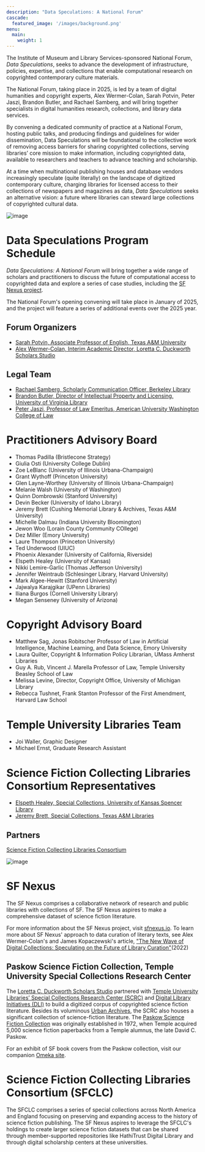 ```yaml
---
description: "Data Speculations: A National Forum"
cascade:
  featured_image: '/images/background.png'
menu:
  main:
    weight: 1
---
```

The Institute of Museum and Library Services-sponsored National Forum, *Data Speculations*, seeks to advance the development of infrastructure, policies, expertise, and collections that enable computational research on copyrighted contemporary culture materials.

The National Forum, taking place in 2025, is led by a team of digital humanities and copyright experts, Alex Wermer-Colan, Sarah Potvin, Peter Jaszi, Brandon Butler, and Rachael Samberg, and will bring together specialists in digital humanities research, collections, and library data services. 

By convening a dedicated community of practice at a National Forum, hosting public talks, and producing findings and guidelines for wider dissemination, Data Speculations will be foundational to the collective work of removing access barriers for sharing copyrighted collections, serving libraries’ core mission to make information, including copyrighted data, available to researchers and teachers to advance teaching and scholarship.
 
At a time when multinational publishing houses and database vendors increasingly speculate (quite literally) on the landscape of digitized contemporary culture, charging libraries for licensed access to their collections of newspapers and magazines as data, *Data Speculations* seeks an alternative vision: a future where libraries can steward large collections of copyrighted cultural data. 

![image](/images/imls_logo_2c.jpg)

# Data Speculations Program Schedule
*Data Speculations: A National Forum* will bring together a wide range of scholars and practitioners to discuss the future of computational access to copyrighted data and explore a series of case studies, including the [SF Nexus project](https://sfnexus.io/).

The National Forum's opening convening will take place in January of 2025, and the project will feature a series of additional events over the 2025 year.

## Forum Organizers
* [Sarah Potvin, Associate Professor of English, Texas A&M University](https://liberalarts.tamu.edu/english/profile/sarah-potvin/)
* [Alex Wermer-Colan, Interim Academic Director, Loretta C. Duckworth Scholars Studio](https://library.temple.edu/people/alex-wermer-colan-ph-d)

## Legal Team
* [Rachael Samberg, Scholarly Communication Officer, Berkeley Library](https://www.lib.berkeley.edu/help/staff-directory/rachael-samberg)
* [Brandon Butler, Director of Intellectual Property and Licensing, University of Virginia Library](https://www.library.virginia.edu/staff/bcb4y)
* [Peter Jaszi, Professor of Law Emeritus, American University Washington College of Law](https://www.wcl.american.edu/community/faculty/profile/jaszi/bio)

# Practitioners Advisory Board
* Thomas Padilla (Bristlecone Strategy)
* Giulia Osti (University College Dublin)
* Zoe LeBlanc (University of Illinois Urbana-Champaign)
* Grant Wythoff (Princeton University)
* Glen Layne-Worthey (University of Illinois Urbana-Champaign)
* Melanie Walsh (University of Washington)
* Quinn Dombrowski (Stanford University)
* Devin Becker (University of Idaho Library)
* Jeremy Brett (Cushing Memorial Library & Archives, Texas A&M University)
* Michelle Dalmau (Indiana University Bloomington)
* Jewon Woo (Lorain County Community COllege)
* Dez Miller (Emory University)
* Laure Thompson (Princeton University)
* Ted Underwood (UIUC)
* Phoenix Alexander (University of California, Riverside)
* Elspeth Healey (University of Kansas)
* Nikki Lemire-Garlic (Thomas Jefferson University)
* Jennifer Weintraub (Schlesinger Library, Harvard University)
* Mark Algee-Hewitt (Stanford University)
* Jajwalya Karajgikar (UPenn Libraries)
* Iliana Burgos (Cornell University Library)
* Megan Senseney (University of Arizona)

# Copyright Advisory Board
* Matthew Sag, Jonas Robitscher Professor of Law in Artificial Intelligence, Machine Learning, and Data Science, Emory University
* Laura Quilter, Copyright & Information Policy Librarian, UMass Amherst Libraries
* Guy A. Rub, Vincent J. Marella Professor of Law, Temple University Beasley School of Law
* Melissa Levine, Director, Copyright Office, University of Michigan Library
* Rebecca Tushnet, Frank Stanton Professor of the First Amendment, Harvard Law School

# Temple University Libraries Team
* Joi Waller, Graphic Designer
* Michael Ernst, Graduate Research Assistant 

# Science Fiction Collecting Libraries Consortium Representatives
* [Elspeth Healey, Special Collections, University of Kansas Spencer Library](https://lib.ku.edu/elspeth-healey)
* [Jeremy Brett, Special Collections, Texas A&M Libraries](https://cushing.library.tamu.edu/collecting/scifi.html)

## Partners
[Science Fiction Collecting Libraries Consortium](http://sfspecialcollections.pbworks.com/w/page/75814541/About%20the%20SciFi%20Collection%20Libraries%20Consortium%20%28SFCLC%29)

![image](/images/sf_book_viz.png)

# SF Nexus
The SF Nexus comprises a collaborative network of research and public libraries with collections of SF. The SF Nexus aspires to make a comprehensive dataset of science fiction literature. 

For more information about the SF Nexus project, visit [sfnexus.io](https://sfnexus.io/). To learn more about SF Nexus' approach to data curation of literary texts, see Alex Wermer-Colan's and James Kopaczewski's article, ["The New Wave of Digital Collections: Speculating on the Future of Library Curation"](https://www.jstor.org/stable/45420508#metadata_info_tab_contents)(2022)

## Paskow Science Fiction Collection, Temple University Special Collections Research Center
The [Loretta C. Duckworth Scholars Studio](https://library.temple.edu/lcdss)  partnered with [Temple University Libraries’ Special Collections Research Center (SCRC)](https://library.temple.edu/scrc) and [Digital Library Initiatives (DLI)](https://digital.library.temple.edu/) to build a digitized corpus of copyrighted science fiction literature. Besides its voluminous [Urban Archives](https://library.temple.edu/collections/urban-archives), the SCRC also houses a significant collection of science-fiction literature. The [Paskow Science Fiction Collection](https://library.temple.edu/collections/paskow-science-fiction-collection-science-fiction-and-fantasy) was originally established in 1972, when Temple acquired 5,000 science fiction paperbacks from a Temple alumnus, the late David C. Paskow. 

For an exhibit of SF book covers from the Paskow collection, visit our companion [Omeka site]( https://lcdssgeo.com/omeka-s/s/scifi/page/digitizing-science-fiction).

# Science Fiction Collecting Libraries Consortium (SFCLC)
The SFCLC comprises a series of special collections across North America and England focusing on preserving and expanding access to the history of science fiction publishing. The SF Nexus aspires to leverage the SFCLC's holdings to create larger science fiction datasets that can be shared through member-supported repositories like HathiTrust Digital Library and through digital scholarship centers at these universities.
